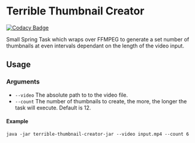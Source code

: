 # Terrible Thumbnail Creator

[![Codacy Badge](https://api.codacy.com/project/badge/Grade/5f5c265f16e849e7ad3501a120610df2)](https://app.codacy.com/manual/peavers/terrible-thumbnail-creator?utm_source=github.com&utm_medium=referral&utm_content=peavers/terrible-thumbnail-creator&utm_campaign=Badge_Grade_Dashboard)

Small Spring Task which wraps over FFMPEG to generate a set number of thumbnails at even intervals dependant on the length of the video input.

## Usage

### Arguments
  * `--video` The absolute path to to the video file.
  * `--count` The number of thumbnails to create, the more, the longer the task will execute. Default is 12.

#### Example
```shell script
java -jar terrible-thumbnail-creator-jar --video input.mp4 --count 6
```

